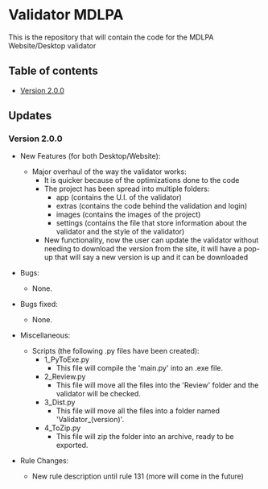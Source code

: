 # Validator MDLPA
This is the repository that will contain the code for the MDLPA Website/Desktop validator

## Table of contents
- [Version 2.0.0](#version-200)

## Updates
### Version 2.0.0

- New Features (for both Desktop/Website):
    - Major overhaul of the way the validator works:
        - It is quicker because of the optimizations done to the code
        - The project has been spread into multiple folders:
            - app (contains the U.I. of the validator)
            - extras (contains the code behind the validation and login)
            - images (contains the images of the project)
            - settings (contains the file that store information about the validator and the style of the validator)
        - New functionality, now the user can update the validator without needing to download the version from the site, it will have a pop-up that will say a new version is up and it can be downloaded

- Bugs:
    - None.

- Bugs fixed:
    - None.

- Miscellaneous:
    - Scripts (the following .py files have been created):
        - 1_PyToExe.py 
            - This file will compile the 'main.py' into an .exe file.
        - 2_Review.py
            - This file will move all the files into the 'Review' folder and the validator will be checked.
        - 3_Dist.py
            - This file will move all the files into a folder named 'Validator_(version)'.
        - 4_ToZip.py
            - This file will zip the folder into an archive, ready to be exported.

- Rule Changes:
    - New rule description until rule 131 (more will come in the future)